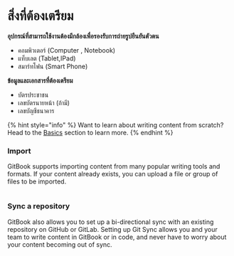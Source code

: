 # สิ่งที่ต้องเตรียม

**อุปกรณ์ที่สามารถใช้งานต้องมีกล้องเพื่อรองรับการถ่ายรูปยืนยันตัวตน**
+	คอมพิวเตอร์ (Computer , Notebook)
+ แท็บเลต (Tablet,IPad)
+	สมาร์ทโฟน (Smart Phone)

**ข้อมูลและเอกสารที่ต้องเตรียม**
+ บัตรประชาชน
+ เลขบัตรนายหน้า (ถ้ามี)
+ เลขบัญชีธนาคาร


{% hint style="info" %}
Want to learn about writing content from scratch? Head to the [Basics](https://github.com/GitbookIO/onboarding-template/blob/main/getting-started/broken-reference/README.md) section to learn more.
{% endhint %}

### Import

GitBook supports importing content from many popular writing tools and formats. If your content already exists, you can upload a file or group of files to be imported.

<div data-full-width="false">

<figure><img src="https://gitbookio.github.io/onboarding-template-images/quickstart-import.png" alt=""><figcaption></figcaption></figure>

</div>

### Sync a repository

GitBook also allows you to set up a bi-directional sync with an existing repository on GitHub or GitLab. Setting up Git Sync allows you and your team to write content in GitBook or in code, and never have to worry about your content becoming out of sync.
